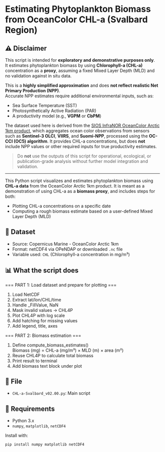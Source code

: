 # Estimating Phytoplankton Biomass from OceanColor CHL-a (Svalbard Region)

## ⚠️ Disclaimer

This script is intended for **exploratory and demonstrative purposes only**.  
It estimates phytoplankton biomass by using **Chlorophyll-a (CHL-a)** concentration as a **proxy**, assuming a fixed Mixed Layer Depth (MLD) and no validation against in situ data.

This is a **highly simplified approximation** and does **not reflect realistic Net Primary Production (NPP)**.  
Accurate NPP estimates require additional environmental inputs, such as:

- Sea Surface Temperature (SST)  
- Photosynthetically Active Radiation (PAR)  
- A productivity model (e.g., **VGPM** or **CbPM**)

The dataset used here is derived from the [SIOS InfraNOR OceanColor Arctic 1km product](https://thredds.nersc.no/thredds/catalog/sios_infranor_oceancolor/arctic_1km_oceancolor/catalog.html), which aggregates ocean color observations from sensors such as **Sentinel‑3 OLCI**, **VIIRS**, and **Suomi-NPP**, processed using the **OC-CCI (OC5) algorithm**. It provides CHL-a concentrations, but does **not** include NPP values or other required inputs for true productivity estimates.

> Do **not** use the outputs of this script for operational, ecological, or publication-grade analysis without further model integration and validation.

---

This Python script visualizes and estimates phytoplankton biomass using **CHL-a data** from the OceanColor Arctic 1km product.
It is meant as a demonstration of using CHL-a as a **biomass proxy**, and includes steps for both:
- Plotting CHL-a concentrations on a specific date
- Computing a rough biomass estimate based on a user-defined Mixed Layer Depth (MLD)


## 🌊 Dataset

- Source: Copernicus Marine - OceanColor Arctic 1km
- Format: netCDF4 via OPeNDAP or downloaded `.nc` file
- Variable used: `CHL` (Chlorophyll-a concentration in mg/m³)

## 📊 What the script does
 === PART 1: Load dataset and prepare for plotting ===

1. Load NetCDF
2. Extract lat/lon/CHL/time
3. Handle _FillValue, NaN
4. Mask invalid values → CHL4P
5. Plot CHL4P with log scale
6. Add hatching for missing values
7. Add legend, title, axes

 === PART 2: Biomass estimation ===

1. Define compute_biomass_estimates()  
   Biomass (mg) = CHL-a (mg/m³) × MLD (m) × area (m²)
3. Reuse CHL4P to calculate total biomass
4. Print result to terminal
5. Add biomass text block under plot

## 📁 File

- `CHL-a-Svalbard_v02.00.py`: Main script

## 🔧 Requirements

- Python 3.x
- `numpy`, `matplotlib`, `netCDF4`

Install with:

```bash
pip install numpy matplotlib netCDF4
